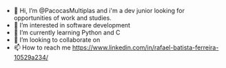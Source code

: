 - 👋 Hi, I’m @PacocasMultiplas and i'm a dev junior looking for opportunities of work and studies.
- 👀 I’m interested in software development
- 🌱 I’m currently learning Python and C
- 💞️ I’m looking to collaborate on 
- 📫 How to reach me https://www.linkedin.com/in/rafael-batista-ferreira-10529a234/

<!---
PacocasMultiplas/PacocasMultiplas is a ✨ special ✨ repository because its `README.md` (this file) appears on your GitHub profile.
You can click the Preview link to take a look at your changes.
--->
